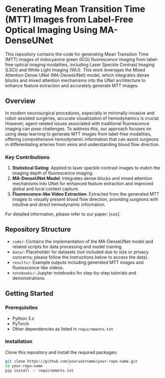 [//]: # (This directory provides definitions for a few common models, dataloaders, scheduler,)

[//]: # (and optimizers that are often used in training.)

[//]: # (The definition of these objects are provided in the form of lazy instantiation:)

[//]: # (their arguments can be edited by users before constructing the objects.)

[//]: # (They can be imported, or loaded by `model_zoo.get_config` API in users' own configs.)


# Generating Mean Transition Time (MTT) Images from Label-Free Optical Imaging Using MA-DenseUNet

This repository contains the code for generating Mean Transition Time (MTT) images of indocyanine green (ICG) fluorescence imaging from label-free optical imaging modalities, including Laser Speckle Contrast Imaging (LSCI) and White Light Imaging (WLI). This work leverages the Mixed Attention Dense UNet (MA-DenseUNet) model, which integrates dense blocks and mixed attention mechanisms into the UNet architecture to enhance feature extraction and accurately generate MTT images.

## Overview

In modern neurosurgical procedures, especially in minimally-invasive and robot-assisted surgeries, accurate visualization of hemodynamics is crucial. However, agent-related issues associated with traditional fluorescence imaging can pose challenges. To address this, our approach focuses on using deep learning to generate MTT images from label-free modalities, offering comprehensive hemodynamic information that can assist surgeons in differentiating arteries from veins and understanding blood flow direction.

### Key Contributions
1. **Statistical Gating**: Applied to laser speckle contrast images to match the imaging depth of fluorescence imaging.
2. **MA-DenseUNet Model**: Integrates dense blocks and mixed attention mechanisms into UNet for enhanced feature extraction and improved global and local context capture.
3. **Fluorescence-like Video Extraction**: Extracted from the generated MTT images to visually present blood flow direction, providing surgeons with intuitive and direct hemodynamic information.

For detailed information, please refer to our paper: [xxx].

## Repository Structure

- `code/`: Contains the implementation of the MA-DenseUNet model and related scripts for data processing and model training.
- `data/`: Placeholder for datasets (not included due to size or privacy concerns; please follow the instructions below to access the data).
- `results/`: Example outputs including generated MTT images and fluorescence-like videos.
- `notebooks/`: Jupyter notebooks for step-by-step tutorials and demonstrations.

## Getting Started

### Prerequisites

- Python 3.x
- PyTorch
- Other dependencies as listed in `requirements.txt`

### Installation

Clone this repository and install the required packages:

```bash
git clone https://github.com/yourusername/your-repo-name.git
cd your-repo-name
pip install -r requirements.txt